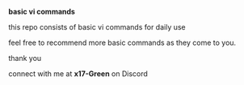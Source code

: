 **basic vi commands**

this repo consists of basic vi commands for daily use

feel free to recommend more basic commands as they come to you.

thank you

connect with me at **x17-Green** on Discord
